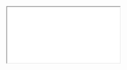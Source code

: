 <iframe src="{{ site.baseurl }}/component/{{ page.path_slug }}/example.html" title="Select Example" border="0" id="example-iframe" class="c-iframe c-iframe--{{page.iframe_height}}"></iframe>
